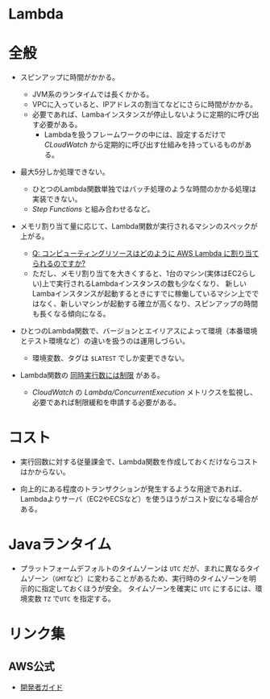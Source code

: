 Lambda
====

# 全般

* スピンアップに時間がかかる。
  * JVM系のランタイムでは長くかかる。
  * VPCに入っていると、IPアドレスの割当てなどにさらに時間がかかる。
  * 必要であれば、Lambaインスタンスが停止しないように定期的に呼び出す必要がある。
    * Lambdaを扱うフレームワークの中には、設定するだけで *CLoudWatch* から定期的に呼び出す仕組みを持っているものがある。

* 最大5分しか処理できない。
  * ひとつのLambda関数単独ではバッチ処理のような時間のかかる処理は実装できない。
  * *Step Functions* と組み合わせるなど。

* メモリ割り当て量に応じて、Lambda関数が実行されるマシンのスペックが上がる。
  * [Q: コンピューティングリソースはどのように AWS Lambda に割り当てられるのですか?](https://aws.amazon.com/jp/lambda/faqs/)
  * ただし、メモリ割り当てを大きくすると、1台のマシン(実体はEC2らしい)上で実行されるLambdaインスタンスの数も少なくなり、
    新しいLambaインスタンスが起動するときにすでに稼働しているマシン上でではなく、新しいマシンが起動する確立が高くなり、スピンアップの時間も長くなる傾向になる。

* ひとつのLambda関数で、バージョンとエイリアスによって環境（本番環境とテスト環境など）の違いを扱うのは運用しづらい。
  * 環境変数、タグは `$LATEST` でしか変更できない。

* Lambda関数の [同時実行数には制限](https://docs.aws.amazon.com/ja_jp/lambda/latest/dg/concurrent-executions.html#concurrent-execution-safety-limit) がある。
  * *CloudWatch* の *Lambda/ConcurrentExecution* メトリクスを監視し、必要であれば制限緩和を申請する必要がある。

# コスト

* 実行回数に対する従量課金で、Lambda関数を作成しておくだけならコストはかからない。

* 向上的にある程度のトランザクションが発生するような用途であれば、Lambdaよりサーバ（EC2やECSなど）を使うほうがコスト安になる場合がある。

# Javaランタイム

* プラットフォームデフォルトのタイムゾーンは `UTC` だが、まれに異なるタイムゾーン（`GMT`など）に変わることがあるため、実行時のタイムゾーンを明示的に指定しておくほうが安全。
タイムゾーンを確実に `UTC` にするには、環境変数 `TZ` で`UTC` を指定する。

# リンク集

## AWS公式

* [開発者ガイド](https://docs.aws.amazon.com/ja_jp/lambda/latest/dg/welcome.html)
